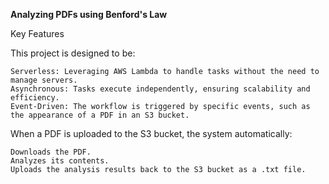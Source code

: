 **Analyzing PDFs using Benford's Law**

Key Features

This project is designed to be:

    Serverless: Leveraging AWS Lambda to handle tasks without the need to manage servers.
    Asynchronous: Tasks execute independently, ensuring scalability and efficiency.
    Event-Driven: The workflow is triggered by specific events, such as the appearance of a PDF in an S3 bucket.

When a PDF is uploaded to the S3 bucket, the system automatically:

    Downloads the PDF.
    Analyzes its contents.
    Uploads the analysis results back to the S3 bucket as a .txt file.
